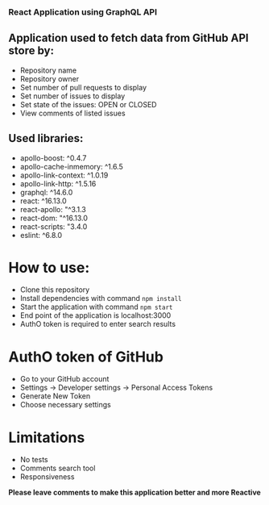 ### React Application using GraphQL API

## Application used to fetch data from GitHub API store by:
- Repository name
- Repository owner
- Set number of pull requests to display
- Set number of issues to display
- Set state of the issues: OPEN or CLOSED
- View comments of listed issues

## Used libraries:
- apollo-boost: ^0.4.7
- apollo-cache-inmemory: ^1.6.5
- apollo-link-context: ^1.0.19
- apollo-link-http: ^1.5.16
- graphql: ^14.6.0
- react: ^16.13.0
- react-apollo: "^3.1.3
- react-dom: "^16.13.0
- react-scripts: "3.4.0
- eslint: ^6.8.0

# How to use:
- Clone this repository
- Install dependencies with command `npm install`
- Start the application with command `npm start`
- End point of the application is localhost:3000
- AuthO token is required to enter search results

# AuthO token of GitHub
- Go to your GitHub account
- Settings -> Developer settings -> Personal Access Tokens
- Generate New Token
- Choose necessary settings

# Limitations
- No tests
- Comments search tool
- Responsiveness 

**Please leave comments to make this application better and more Reactive**
